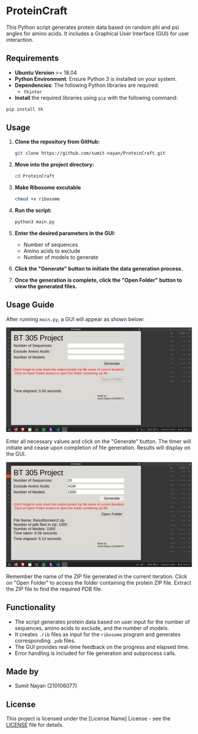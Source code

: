 # ProteinCraft

This Python script generates protein data based on random phi and psi angles for amino acids. It includes a Graphical User Interface (GUI) for user interaction.

## Requirements
- **Ubuntu Version** >= 18.04
- **Python Environment**: Ensure Python 3 is installed on your system.
- **Dependencies**: The following Python libraries are required:
  - `tkinter`
- **Install** the required libraries using `pip` with the following command:

```bash
pip install tk
```

## Usage

1. **Clone the repository from GitHub:**

    ```bash
    git clone https://github.com/sumit-nayan/ProteinCraft.git
    ```

2. **Move into the project directory:**

    ```bash
    cd ProteinCraft
    ```
3. **Make Ribosome excutable**

    ```bash
    chmod +x ribosome
    ```
4. **Run the script:**

    ```bash
    python3 main.py
    ```

5. **Enter the desired parameters in the GUI:**
   - Number of sequences
   - Amino acids to exclude
   - Number of models to generate

6. **Click the "Generate" button to initiate the data generation process.**

7. **Once the generation is complete, click the "Open Folder" button to view the generated files.**
## Usage Guide

After running `main.py`, a GUI will appear as shown below:

![Example Image](Image.png)

Enter all necessary values and click on the "Generate" button. The timer will initiate and cease upon completion of file generation. Results will display on the GUI.

![Example Image](Image2.png)

Remember the name of the ZIP file generated in the current iteration. Click on "Open Folder" to access the folder containing the protein ZIP file. Extract the ZIP file to find the required PDB file.



## Functionality

- The script generates protein data based on user input for the number of sequences, amino acids to exclude, and the number of models.
- It creates `.rib` files as input for the `ribosome` program and generates corresponding `.pdb` files.
- The GUI provides real-time feedback on the progress and elapsed time.
- Error handling is included for file generation and subprocess calls.
## Made by

- Sumit Nayan (210106077)

## License

This project is licensed under the [License Name] License - see the [LICENSE](LICENSE) file for details.
